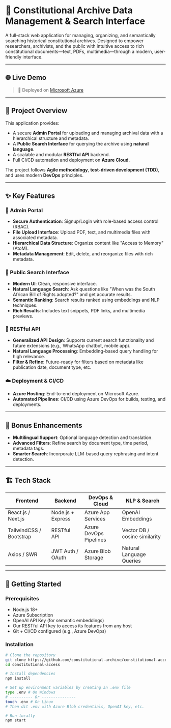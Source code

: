 # 📜 Constitutional Archive Data Management & Search Interface

A full-stack web application for managing, organizing, and semantically searching historical constitutional archives. Designed to empower researchers, archivists, and the public with intuitive access to rich constitutional documents—text, PDFs, multimedia—through a modern, user-friendly interface.

---

## 🌐 Live Demo

> 🧪 Deployed on [Microsoft Azure](https://salmon-pond-060a97a10.6.azurestaticapps.net/)

---

## 🎯 Project Overview

This application provides:

- A secure **Admin Portal** for uploading and managing archival data with a hierarchical structure and metadata.
- A **Public Search Interface** for querying the archive using **natural language**.
- A scalable and modular **RESTful API** backend.
- Full CI/CD automation and deployment on **Azure Cloud**.

The project follows **Agile methodology**, **test-driven development (TDD)**, and uses modern **DevOps** principles.

---

## ✨ Key Features

### 🔐 Admin Portal

- **Secure Authentication**: Signup/Login with role-based access control (RBAC).
- **File Upload Interface**: Upload PDF, text, and multimedia files with associated metadata.
- **Hierarchical Data Structure**: Organize content like "Access to Memory" (AtoM).
- **Metadata Management**: Edit, delete, and reorganize files with rich metadata.

### 🔎 Public Search Interface

- **Modern UI**: Clean, responsive interface.
- **Natural Language Search**: Ask questions like "When was the South African Bill of Rights adopted?" and get accurate results.
- **Semantic Ranking**: Search results ranked using embeddings and NLP techniques.
- **Rich Results**: Includes text snippets, PDF links, and multimedia previews.

### 🔧 RESTful API

- **Generalized API Design**: Supports current search functionality and future extensions (e.g., WhatsApp chatbot, mobile app).
- **Natural Language Processing**: Embedding-based query handling for high relevance.
- **Filter & Refine**: Future-ready for filters based on metadata like publication date, document type, etc.

### ☁️ Deployment & CI/CD

- **Azure Hosting**: End-to-end deployment on Microsoft Azure.
- **Automated Pipelines**: CI/CD using Azure DevOps for builds, testing, and deployments.

---

## 🧠 Bonus Enhancements

- **Multilingual Support**: Optional language detection and translation.
- **Advanced Filters**: Refine search by document type, time period, metadata tags.
- **Smarter Search**: Incorporate LLM-based query rephrasing and intent detection.

---

## 🏗️ Tech Stack

| Frontend        | Backend         | DevOps & Cloud     | NLP & Search       |
|-----------------|------------------|---------------------|--------------------|
| React.js / Next.js | Node.js + Express | Azure App Services  | OpenAI Embeddings  |
| TailwindCSS / Bootstrap | RESTful API | Azure DevOps Pipelines | Vector DB / cosine similarity |
| Axios / SWR      | JWT Auth / OAuth | Azure Blob Storage | Natural Language Queries |

---

## 🚀 Getting Started

### Prerequisites

- Node.js 18+
- Azure Subscription
- OpenAI API Key (for semantic embeddings)
- Our RESTful API key to access its features from any host
- Git + CI/CD configured (e.g., Azure DevOps)

### Installation

```bash
# Clone the repository
git clone https://github.com/constitutional-archive/constitutional-access.git
cd constitutional-access

# Install dependencies
npm install

# Set up environment variables by creating an .env file
type .env # On Windows
# ---------- Or ---------------
touch .env # On Linux
# Then dit .env with Azure Blob credentials, OpenAI key, etc.

# Run locally
npm start
